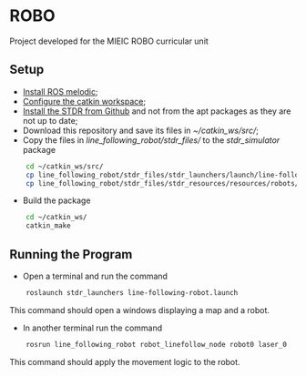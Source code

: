 # ROBO

Project developed for the MIEIC ROBO curricular unit

## Setup

- [Install ROS melodic](http://wiki.ros.org/melodic/Installation);
- [Configure the catkin workspace](http://wiki.ros.org/ROS/Tutorials/InstallingandConfiguringROSEnvironment#Create_a_ROS_Workspace);
- [Install the STDR from Github](http://wiki.ros.org/stdr_simulator/Tutorials/Set%20up%20STDR%20Simulator#Get_STDR_Simulator_from_Github) and not from the apt packages as they are not up to date;
- Download this repository and save its files in *~/catkin_ws/src/*;
- Copy the files in *line_following_robot/stdr_files/* to the *stdr_simulator* package

```sh
    cd ~/catkin_ws/src/
    cp line_following_robot/stdr_files/stdr_launchers/launch/line-following-robot.launch stdr_simulator/stdr_launchers/launch
    cp line_following_robot/stdr_files/stdr_resources/resources/robots/robot.* stdr_simulator/stdr_resources/resources/robots/
```

- Build the package

```sh
    cd ~/catkin_ws/
    catkin_make
```

## Running the Program

- Open a terminal and run the command

```sh
    roslaunch stdr_launchers line-following-robot.launch
```

This command should open a windows displaying a map and a robot.

- In another terminal run the command

```sh
    rosrun line_following_robot robot_linefollow_node robot0 laser_0
```

This command should apply the movement logic to the robot.
